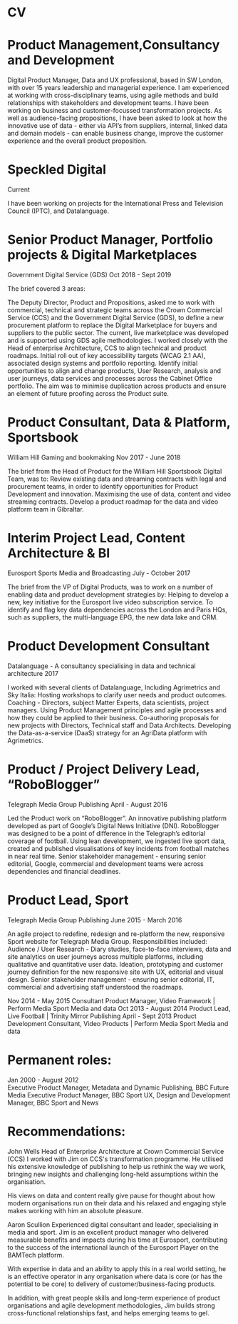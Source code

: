 # CV
# Product Management,Consultancy and Development
Digital Product Manager, Data and UX professional, based in SW London, with over 15 years leadership and managerial experience. 
I am experienced at working with cross-disciplinary teams, using agile methods and build relationships with stakeholders and development teams. I have been working on business and customer-focussed transformation projects. 
As well as audience-facing propositions, I have been asked to look at how the innovative use of data - either via API’s from suppliers, internal, linked data and domain models - can enable business change, improve the customer experience and the overall product proposition. 

# Speckled Digital 
Current

I have been working on projects for the International Press and Television Council (IPTC), and Datalanguage.

# Senior Product Manager, Portfolio projects & Digital Marketplaces
Government Digital Service (GDS)
Oct 2018 - Sept 2019	

The brief covered 3 areas: 

The Deputy Director, Product and Propositions, asked me to work with commercial, technical and strategic teams across the Crown Commercial Service (CCS) and the Government Digital Service (GDS), to define a new procurement platform to replace the Digital Marketplace for buyers and suppliers to the public sector. 
The current, live marketplace was developed and is supported using GDS agile methodologies.
I worked closely with the Head of enterprise Architecture, CCS to align technical and product roadmaps. 
Initial roll out of key accessibility targets (WCAG 2.1 AA), associated design systems and portfolio reporting.
Identify initial opportunities to align and change products, User Research, analysis and user journeys, data services and processes across the Cabinet Office portfolio. The aim was to minimise duplication across products and ensure an element of future proofing across the Product suite.

# Product Consultant, Data & Platform, Sportsbook
William Hill Gaming and bookmaking
Nov 2017 - June 2018

The brief from the Head of Product for the William Hill Sportsbook Digital Team, was to:
Review existing data and streaming contracts with legal and procurement teams, in order to identify opportunities for Product Development and innovation. Maximising the use of data, content and video streaming contracts. 
Develop a product roadmap for the data and video platform team in Gibraltar.

# Interim Project Lead, Content Architecture & BI
Eurosport Sports Media and Broadcasting
July - October 2017	 

The brief from the VP of Digital Products, was to work on a number of enabling data and product development strategies by: 
Helping to develop a new, key initiative for the Eurosport live video subscription service.
To identify and flag key data dependencies across the London and Paris HQs, such as suppliers, the multi-language EPG, the new data lake and CRM. 

# Product Development Consultant
Datalanguage - A consultancy specialising in data and technical architecture
2017			

I worked with several clients of Datalanguage, Including Agrimetrics and Sky Italia:
Hosting workshops to clarify user needs and product outcomes.
Coaching - Directors, subject Matter Experts, data scientists, project managers. Using Product Management principles and agile processes and how they could be applied to their business.
Co-authoring proposals for new projects with Directors, Technical staff and Data Architects.
Developing the Data-as-a-service (DaaS) strategy for an AgriData platform with Agrimetrics.

# Product / Project Delivery Lead, “RoboBlogger”
Telegraph Media Group Publishing 
April - August 2016	

Led the Product work on “RoboBlogger”. An innovative publishing platform developed as part of Google’s Digital News Initiative (DNI). 
RoboBlogger was designed to be a point of difference in the Telegraph’s editorial coverage of football. 
Using lean development, we ingested live sport data, created and published visualisations of key incidents from football matches in near real time. 
Senior stakeholder management - ensuring senior editorial, Google, commercial and development teams were across dependencies and financial deadlines.

# Product Lead, Sport
Telegraph Media Group Publishing
June 2015  - March 2016	

An agile project to redefine, redesign and re-platform the new, responsive Sport website for Telegraph Media Group. Responsibilities included:
Audience / User Research - Diary studies, face-to-face interviews, data and site analytics on user journeys across multiple platforms, including qualitative and quantitative user data.
Ideation, prototyping and customer journey definition for the new responsive site with UX, editorial and visual design.
Senior stakeholder management - ensuring senior editorial, IT, commercial and advertising staff understood the roadmaps.

Nov 2014  - May 2015	Consultant Product Manager, Video Framework | Perform Media Sport Media and data 
Oct 2013 - August 2014 	Product Lead, Live Football | Trinity Mirror Publishing
April - Sept 2013		Product Development Consultant, Video Products | Perform Media Sport Media and data 

# Permanent roles: 

Jan 2000 - August 2012	
Executive Product Manager, Metadata and Dynamic Publishing, BBC Future Media
Executive Product Manager, BBC Sport
UX, Design and Development Manager, BBC Sport and News

# Recommendations:

John Wells
Head of Enterprise Architecture at Crown Commercial Service (CCS)
I worked with Jim on CCS's transformation programme. He utilised his extensive knowledge of publishing to help us rethink the way we work, bringing new insights and challenging long-held assumptions within the organisation. 

His views on data and content really give pause for thought about how modern organisations run on their data and his relaxed and engaging style makes working with him an absolute pleasure.

Aaron Scullion
Experienced digital consultant and leader, specialising in media and sport.
Jim is an excellent product manager who delivered measurable benefits and impacts during his time at Eurosport, contributing to the success of the international launch of the Eurosport Player on the BAMTech platform. 

With expertise in data and an ability to apply this in a real world setting, he is an effective operator in any organisation where data is core (or has the potential to be core) to delivery of customer/business-facing products. 

In addition, with great people skills and long-term experience of product organisations and agile development methodologies, Jim builds strong cross-functional relationships fast, and helps emerging teams to gel.


